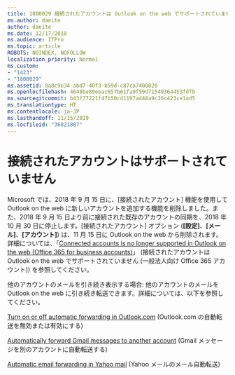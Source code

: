 ```yaml
---
title: 1800029 接続されたアカウントは Outlook on the web でサポートされていません
ms.author: daeite
author: daeite
ms.date: 12/17/2018
ms.audience: ITPro
ms.topic: article
ROBOTS: NOINDEX, NOFOLLOW
localization_priority: Normal
ms.custom:
- "1423"
- "1800029"
ms.assetid: 8a8c9e34-abd7-40f3-b59d-c87ca7400020
ms.openlocfilehash: 4648be89eeac657b61fa9f59d71549364453fdfb
ms.sourcegitcommit: b43f77221f47b50c41197a448a9c26c423ce1ad5
ms.translationtype: HT
ms.contentlocale: ja-JP
ms.lasthandoff: 11/15/2019
ms.locfileid: "36821807"
---
```

# <a name="connected-accounts-are-no-longer-supported"></a>接続されたアカウントはサポートされていません

Microsoft では、2018 年 9 月 15 日に、[接続されたアカウント] 機能を使用して Outlook on the web に新しいアカウントを追加する機能を削除しました。また、2018 年 9 月 15 日より前に接続された既存のアカウントの同期を、2018 年 10 月 30 日に停止します。[接続されたアカウント] オプション (**[設定]**、**[メール]**、**[アカウント]**) は、11 月 15 日に Outlook on the web から削除されます。詳細については、「[Connected accounts is no longer supported in Outlook on the web (Office 365 for business accounts)](https://support.office.com/article/Connected-accounts-is-no-longer-supported-in-Outlook-on-the-web-Office-365-for-business-accounts-5cc526bf-e928-4a99-8b9f-5e089df7d887)」 (接続されたアカウントは Outlook on the web でサポートされていません (一般法人向け Office 365 アカウント)) を参照してください。
  
他のアカウントのメールを引き続き表示する場合: 他のアカウントのメールを Outlook on the web に引き続き転送できます。詳細については、以下を参照してください。
  
[Turn on or off automatic forwarding in Outlook.com](https://go.microsoft.com/fwlink/?linkid=2038346) (Outlook.com の自動転送を無効または有効にする)
  
[Automatically forward Gmail messages to another account](https://aka.ms/forward-gmail-messages) (Gmail メッセージを別のアカウントに自動転送する)
  
[Automatic email forwarding in Yahoo mail](https://aka.ms/yahoo-email-forwarding) (Yahoo メールのメール自動転送)
  